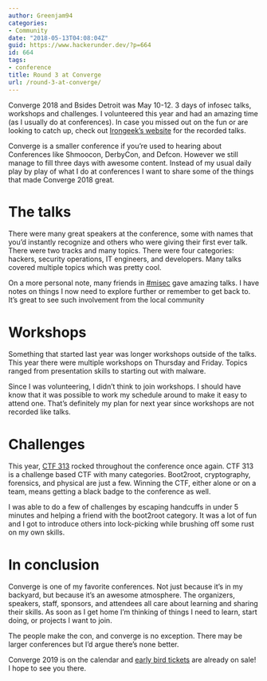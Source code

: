 ```yaml
---
author: Greenjam94
categories:
- Community
date: "2018-05-13T04:08:04Z"
guid: https://www.hackerunder.dev/?p=664
id: 664
tags:
- conference
title: Round 3 at Converge
url: /round-3-at-converge/
---
```


Converge 2018 and Bsides Detroit was May 10-12. 3 days of infosec talks, workshops and challenges. I volunteered this year and had an amazing time (as I usually do at conferences). In case you missed out on the fun or are looking to catch up, check out [Irongeek’s website](http://www.irongeek.com/i.php?page=videos/converge2018/mainlist) for the recorded talks.

Converge is a smaller conference if you’re used to hearing about Conferences like Shmoocon, DerbyCon, and Defcon. However we still manage to fill three days with awesome content. Instead of my usual daily play by play of what I do at conferences I want to share some of the things that made Converge 2018 great.

# The talks

There were many great speakers at the conference, some with names that you’d instantly recognize and others who were giving their first ever talk. There were two tracks and many topics. There were four categories: hackers, security operations, IT engineers, and developers. Many talks covered multiple topics which was pretty cool.

On a more personal note, many friends in [\#misec](https://misec.us/) gave amazing talks. I have notes on things I now need to explore further or remember to get back to. It’s great to see such involvement from the local community

# Workshops

Something that started last year was longer workshops outside of the talks. This year there were multiple workshops on Thursday and Friday. Topics ranged from presentation skills to starting out with malware.

Since I was volunteering, I didn’t think to join workshops. I should have know that it was possible to work my schedule around to make it easy to attend one. That’s definitely my plan for next year since workshops are not recorded like talks.

# Challenges

This year, [CTF 313](https://twitter.com/0xc7f313) rocked throughout the conference once again. CTF 313 is a challenge based CTF with many categories. Boot2root, cryptography, forensics, and physical are just a few. Winning the CTF, either alone or on a team, means getting a black badge to the conference as well.

I was able to do a few of challenges by escaping handcuffs in under 5 minutes and helping a friend with the boot2root category. It was a lot of fun and I got to introduce others into lock-picking while brushing off some rust on my own skills.

# In conclusion

Converge is one of my favorite conferences. Not just because it’s in my backyard, but because it’s an awesome atmosphere. The organizers, speakers, staff, sponsors, and attendees all care about learning and sharing their skills. As soon as I get home I’m thinking of things I need to learn, start doing, or projects I want to join.

The people make the con, and converge is no exception. There may be larger conferences but I’d argue there’s none better.

Converge 2019 is on the calendar and [early bird tickets](https://www.convergeconference.org/register/) are already on sale! I hope to see you there.